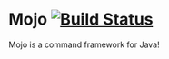 # Mojo [![Build Status](https://travis-ci.org/rbrick/Mojo.svg?branch=master)](https://travis-ci.org/rbrick/Mojo)
Mojo is a command framework for Java!
